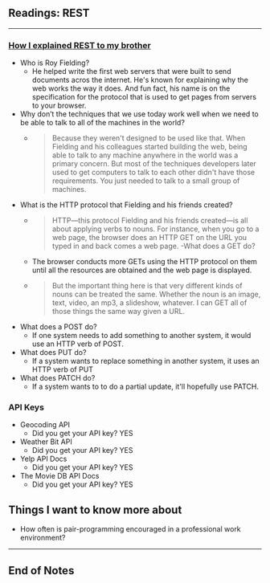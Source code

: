 ## Readings: REST
***
### [How I explained REST to my brother](https://gist.github.com/brookr/5977550)
- Who is Roy Fielding?
  * He helped write the first web servers that were built to send documents acros the internet. He's known for explaining why the web works the way it does. And fun fact, his name is on the specification for the protocol that is used to get pages from servers to your browser.
- Why don’t the techniques that we use today work well when we need to be able to talk to all of the machines in the world?
  * > Because they weren't designed to be used like that. When Fielding and his colleagues started building the web, being able to talk to any machine anywhere in the world was a primary concern. But most of the techniques developers later used to get computers to talk to each other didn't have those requirements. You just needed to talk to a small group of machines.
- What is the HTTP protocol that Fielding and his friends created?
  * > HTTP—this protocol Fielding and his friends created—is all about applying verbs to nouns. For instance, when you go to a web page, the browser does an HTTP GET on the URL you typed in and back comes a web page.
-What does a GET do?
  * The browser conducts more GETs using the HTTP protocol on them until all the resources are obtained and the web page is displayed.
  * > But the important thing here is that very different kinds of nouns can be treated the same. Whether the noun is an image, text, video, an mp3, a slideshow, whatever. I can GET all of those things the same way given a URL.
- What does a POST do?
  *  If one system needs to add something to another system, it would use an HTTP verb of POST.
- What does PUT do?
  * If a system wants to replace something in another system, it uses an HTTP verb of PUT
- What does PATCH do?
  *  If a system wants to to do a partial update, it'll hopefully use PATCH.


### API Keys
- Geocoding API
  * Did you get your API key? YES
- Weather Bit API
  * Did you get your API key? YES
- Yelp API Docs
  * Did you get your API key? YES
- The Movie DB API Docs
  * Did you get your API key? YES


  

## Things I want to know more about
- How often is pair-programming encouraged in a professional work environment?
***
 ## End of Notes
